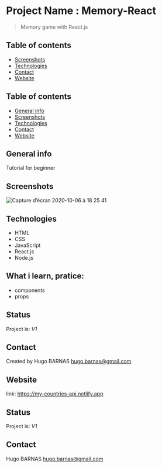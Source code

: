  
# Project Name : Memory-React
> Memory game with React.js

## Table of contents
* [Screenshots](#screenshots)
* [Technologies](#technologies)
* [Contact](#contact)
* [Website](#website)


## Table of contents
* [General info](#general-info)
* [Screenshots](#screenshots)
* [Technologies](#technologies)
* [Contact](#contact)
* [Website](#website)

## General info
Tutorial for beginner 

## Screenshots

![Capture d’écran 2020-10-06 à 18 25 41](https://user-images.githubusercontent.com/57058997/95230971-dc112500-0802-11eb-9c9a-5129dc28e3f0.png)

## Technologies
* HTML
* CSS
* JavaScript
* React.js
* Node.js




## What i learn, pratice: 
<ul>
 <li>components
 <li>props
</ul>
 
 
## Status
Project is:  _V1_


## Contact
Created by Hugo BARNAS
hugo.barnas@gmail.com


## Website
link: https://my-countries-api.netlify.app


## Status
Project is:  _V1_


## Contact
Hugo BARNAS
hugo.barnas@gmail.com


